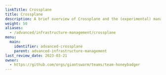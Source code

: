 ```yaml
---
linkTitle: Crossplane
title: Crossplane
description: A brief overview of Crossplane and the (experimental) managed solution offered by Giant Swarm.
weight: 50
aliases:
  - /advanced/infrastructure-management/crossplane
menu:
  main:
    identifier: advanced-crossplane
    parent: advanced-infrastructure-management
last_review_date: 2023-03-21
owner:
  - https://github.com/orgs/giantswarm/teams/team-honeybadger
---
```

